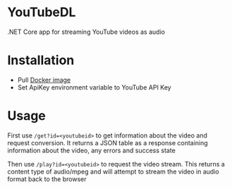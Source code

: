 # YouTubeDL
.NET Core app for streaming YouTube videos as audio

# Installation
- Pull [Docker image](https://github.com/MattJeanes/YouTubeDL/packages/328682?version=latest)
- Set ApiKey environment variable to YouTube API Key

# Usage
First use `/get?id=<youtubeid>` to get information about the video and request conversion. It returns a JSON table as a response containing information about the video, any errors and success state

Then use `/play?id=<youtubeid>` to request the video stream. This returns a content type of audio/mpeg and will attempt to stream the video in audio format back to the browser
